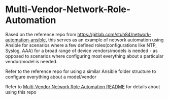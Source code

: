 # Multi-Vendor-Network-Role-Automation
Based on the reference repo from <https://gitlab.com/stuh84/network-automation-ansible>, this serves as an example of network automation using Ansible for scenarios where a few defined roles(configurations like NTP, Syslog, AAA) for a broad range of device vendors/models is needed - as opposed to scenarios where configuring most everything about a particular vendor/model is needed.

Refer to the reference repo for using a similar Ansible folder structure to configure everything about a model/vendor

Refer to [Multi-Vendor Network Role Automation README](./Ansible-Networking-README.md) for details about using this repo
